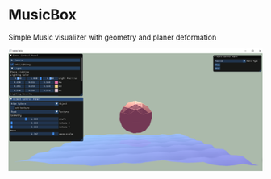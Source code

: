 # MusicBox
Simple Music visualizer with geometry and planer deformation

![alt text](musicbox.png "Title")
